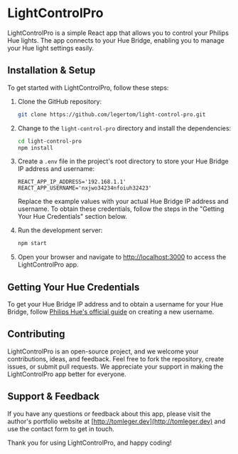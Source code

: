 # LightControlPro

LightControlPro is a simple React app that allows you to control your Philips Hue lights. The app connects to your Hue Bridge, enabling you to manage your Hue light settings easily.

## Installation & Setup

To get started with LightControlPro, follow these steps:

1. Clone the GitHub repository:

   ```bash
   git clone https://github.com/legertom/light-control-pro.git
   ```

2. Change to the `light-control-pro` directory and install the dependencies:

   ```bash
   cd light-control-pro
   npm install
   ```

3. Create a `.env` file in the project's root directory to store your Hue Bridge IP address and username:

   ```
   REACT_APP_IP_ADDRESS='192.168.1.1'
   REACT_APP_USERNAME='nxjwo34234nfoiuh32423'
   ```

   Replace the example values with your actual Hue Bridge IP address and username. To obtain these credentials, follow the steps in the "Getting Your Hue Credentials" section below.

4. Run the development server:

   ```bash
   npm start
   ```

5. Open your browser and navigate to [http://localhost:3000](http://localhost:3000) to access the LightControlPro app.

## Getting Your Hue Credentials

To get your Hue Bridge IP address and to obtain a username for your Hue Bridge, follow [Philips Hue's official guide](https://developers.meethue.com/develop/get-started-2/) on creating a new username.

## Contributing

LightControlPro is an open-source project, and we welcome your contributions, ideas, and feedback. Feel free to fork the repository, create issues, or submit pull requests. We appreciate your support in making the LightControlPro app better for everyone.

## Support & Feedback

If you have any questions or feedback about this app, please visit the author's portfolio website at [http://tomleger.dev](http://tomleger.dev) and use the contact form to get in touch.

Thank you for using LightControlPro, and happy coding!